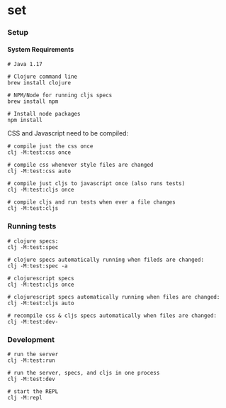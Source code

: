 # set

### Setup
#### System Requirements 

    # Java 1.17

    # Clojure command line
    brew install clojure

    # NPM/Node for running cljs specs
    brew install npm

    # Install node packages
    npm install 

CSS and Javascript need to be compiled:

    # compile just the css once
    clj -M:test:css once

    # compile css whenever style files are changed
    clj -M:test:css auto

    # compile just cljs to javascript once (also runs tests)
    clj -M:test:cljs once

    # compile cljs and run tests when ever a file changes
    clj -M:test:cljs

### Running tests

    # clojure specs:
    clj -M:test:spec

    # clojure specs automatically running when fileds are changed:
    clj -M:test:spec -a
    
    # clojurescript specs
    clj -M:test:cljs once

    # clojurescript specs automatically running when files are changed:
    clj -M:test:cljs auto

    # recompile css & cljs specs automatically when files are changed:
    clj -M:test:dev-

### Development

    # run the server
    clj -M:test:run

    # run the server, specs, and cljs in one process
    clj -M:test:dev

    # start the REPL
    clj -M:repl
     
